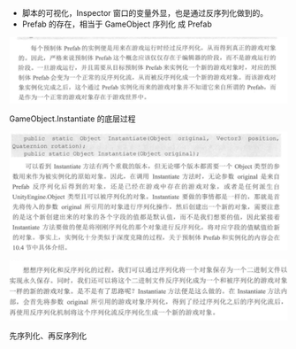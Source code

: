 


- 脚本的可视化，Inspector 窗口的变量外显，也是通过反序列化做到的。
- Prefab 的存在，相当于 GameObject 序列化 成 Prefab

![](../../myMd/pic.res/20220430164724.png)  

GameObject.Instantiate 的底层过程

![](../../myMd/pic.res/20220430165338.png)  


![](../../myMd/pic.res/20220430171946.png)  

先序列化、再反序列化